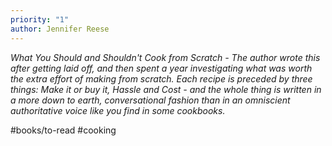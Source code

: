 ```yaml
---
priority: "1"
author: Jennifer Reese
---
```


*What You Should and Shouldn't Cook from Scratch - The author wrote this after getting laid off, and then spent a year investigating what was worth the extra effort of making from scratch. Each recipe is preceded by three things: Make it or buy it, Hassle and Cost - and the whole thing is written in a more down to earth, conversational fashion than in an omniscient authoritative voice like you find in some cookbooks.*

#books/to-read #cooking 